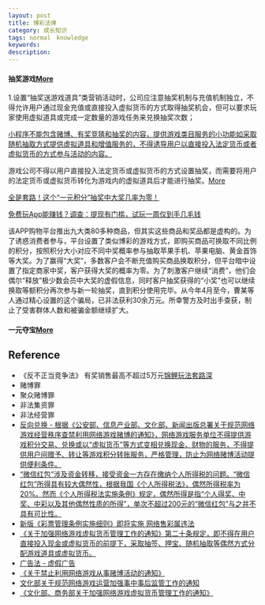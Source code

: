 ```yaml
---
layout: post
title: 博彩法律
category: 成长知识
tags: normal　knowledge
keywords: 
description: 
---
```


#### 抽奖游戏[More](https://www.wjngh.cn/jofacolumn/info.aspx?itemid=2215&lcid=14)

1.设置“抽奖送游戏道具”类营销活动时，公司应注意抽奖机制与充值机制独立，不得允许用户通过现金充值或直接投入虚拟货币的方式取得抽奖机会，但可以要求玩家使用虚拟道具或完成一定数量的游戏任务来兑换抽奖次数；

[小程序不能包含赌博、有奖竞猜和抽奖的内容，提供游戏类目服务的小功能如采取随机抽取方式提供虚拟道具和增值服务的，不得诱导用户以直接投入法定货币或者虚拟货币的方式参与活动的内容。](https://microapp.bytedance.com/docs/zh-CN/mini-app/operation/mini-app-operation-rules/standard/)

游戏公司不得以用户直接投入法定货币或虚拟货币的方式设置抽奖，而需要将用户的法定货币或虚拟货币转化为游戏内的虚拟道具后才能进行抽奖。[More](https://www.zhihu.com/question/29863196)

[全是套路！这个“一元积分”抽奖中大奖几率为零！](http://m.cyol.com/gb/articles/2022-08/09/content_yXvQoHLX8.html)


[免费玩App能赚钱？调查：提现有门槛，试玩一周仅到手几毛钱](http://www.stdaily.com/index/kejixinwen/2022-01/13/content_1245766.shtml)

该APP购物平台推出九大类80多种商品，但其实这些商品和奖品都是虚构的。为了诱惑消费者参与，平台设置了类似博彩的游戏方式，即购买商品可换取不同比例的积分，按照积分大小对应不同中奖概率参与抽取苹果手机、苹果电脑、黄金首饰等大奖。为了赢得“大奖”，多数客户会不断充值购买商品换取积分，但平台暗中设置了指定商家中奖，客户获得大奖的概率为零。为了刺激客户继续“消费”，他们会偶尔“释放”极少数会员中大奖的虚假信息，同时客户抽奖获得的“小奖”也可以继续换取等额积分再次参与新一轮抽奖，直到积分使用完毕。从今年4月至今，曹某等人通过精心设置的这个骗局，已非法获利30余万元。所幸警方及时出手查获，制止了受害群体人数和被骗金额继续扩大。

#### 一元夺宝[More](https://www.china1baogao.com/news/20160705/2999536.html)

## Reference

* 《反不正当竞争法》 有奖销售最高不超过5万元[锦鲤玩法套路深](http://www.xinhuanet.com/zgjx/2018-11/14/c_137604891.htm)
* 赌博罪
* 聚众赌博罪
* 非法集资罪
* 非法经营罪
* [反向兑换 - 根据《公安部、信息产业部、文化部、新闻出版总署关于规范网络游戏经营秩序查禁利用网络游戏赌博的通知》，网络游戏服务单位不得提供游戏积分交易、兑换或以“虚拟货币”等方式变相兑换现金、财物的服务，不得提供用户间赠予、转让等游戏积分转账服务，严格管理，防止为网络赌博活动提供便利条件。](https://zhuanlan.zhihu.com/p/95375712)
* [“微信红包”涉及资金转移，接受资金一方存在缴纳个人所得税的问题。“微信红包”所得具有较大偶然性，根据我国《个人所得税法》，偶然所得税率为20%。然而《个人所得税法实施条例》规定，偶然所得是指“个人得奖、中奖、中彩以及其他偶然性质的所得”，单次不超过200元的“微信红包”与之并不具有可比性。](https://www.finlaw.pku.edu.cn/hlwjryfl/gk_hljryfl/2014_jrfy_20181029112703389884/zdyq3y/239991.htm)
* [新版《彩票管理条例实施细则》即将实施 网络售彩属违法](https://zyzx.mca.gov.cn/article/lgxd/201903/20190300015841.shtml)
* [《关于加强网络游戏虚拟货币管理工作的通知》第二十条规定，即不得在用户直接投入现金或虚拟货币的前提下，采取抽签、押宝、随机抽取等偶然方式分配游戏道具或虚拟货币。](https://www.wjngh.cn/jofacolumn/info.aspx?itemid=2215&lcid=14)
* [广告法 - 虚假广告](https://www.wjngh.cn/jofacolumn/info.aspx?itemid=2215&lcid=14)
* [《关于禁止利用网络游戏从事赌博活动的通知》](https://www.wjngh.cn/jofacolumn/info.aspx?itemid=2215&lcid=14)
* [文化部关于规范网络游戏运营加强事中事后监管工作的通知](http://www.gov.cn/xinwen/2016-12/07/content_5143968.htm)
* [《文化部、商务部关于加强网络游戏虚拟货币管理工作的通知》](https://www.zhihu.com/question/29863196)